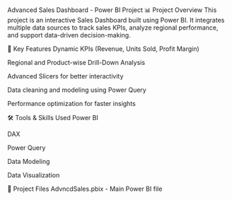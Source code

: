Advanced Sales Dashboard - Power BI Project
📊 Project Overview
This project is an interactive Sales Dashboard built using Power BI. It integrates multiple data sources to track sales KPIs, analyze regional performance, and support data-driven decision-making.

🚀 Key Features
Dynamic KPIs (Revenue, Units Sold, Profit Margin)

Regional and Product-wise Drill-Down Analysis

Advanced Slicers for better interactivity

Data cleaning and modeling using Power Query

Performance optimization for faster insights

🛠️ Tools & Skills Used
Power BI

DAX

Power Query

Data Modeling

Data Visualization

📁 Project Files
AdvncdSales.pbix - Main Power BI file
